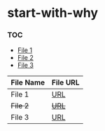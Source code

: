 # start-with-why

### TOC

- [File 1](file1.md)
- [File 2](file2.md)
- [File 3](file3.md)

| File Name | File URL |
| --------- | -------- |
| File 1    | [URL](file1.md) |
| <del>File 2</del>    | <del>[URL](file2.md)</del> |
| File 3    | [URL](file3.md) |
